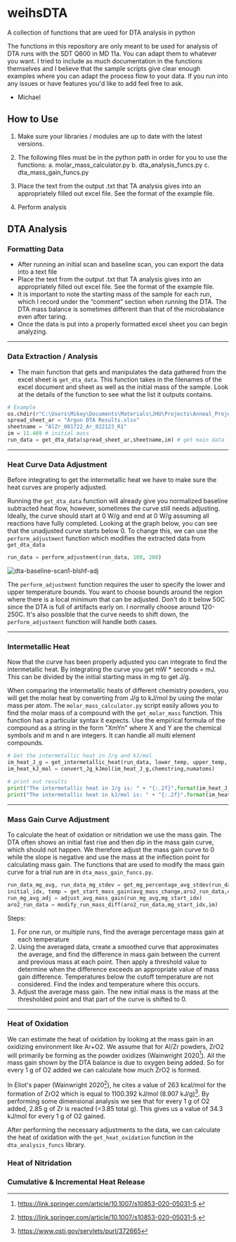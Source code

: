 # weihsDTA
A collection of functions that are used for DTA analysis in python

The functions in this repository are only meant to be used for analysis of DTA runs with the SDT Q600 in MD 11a.
You can adapt them to whatever you want. I tried to include as much documentation in the functions themselves and I believe that the 
sample scripts give clear enough examples where you can adapt the process flow to your data. If you run into any issues or have features 
you'd like to add feel free to ask.

- Michael

## How to Use 
1) Make sure your libraries / modules are up to date with the latest versions.
2) The following files must be in the python path in order for you to use the functions:
      a. molar_mass_calculator.py
      b. dta_analysis_funcs.py
      c. dta_mass_gain_funcs.py
      
3) Place the text from the output .txt that TA analysis gives into an appropriately filled out excel file. See the format
  of the example file.
4) Perform analysis

## DTA Analysis 

### Formatting Data
- After running an initial scan and baseline scan, you can export the data into a text file
- Place the text from the output .txt that TA analysis gives into an appropriately filled out excel file. See the format
  of the example file.
- It is important to note the starting mass of the sample for each run, which I record under the “comment” section when running the DTA. 
  The DTA mass balance is sometimes different than that of the microbalance even after taring.
- Once the data is put into a properly formatted excel sheet you can begin analyzing.
---
### Data Extraction / Analysis
- The main function that gets and manipulates the data gathered from the excel sheet is `get_dta_data`. This function takes in the filenames of the excel document and sheet as well as the initial mass of the sample. Look at the details of the function to see what the list it outputs contains.

```python
# Example
os.chdir(r"C:\Users\Mikey\Documents\Materials\JHU\Projects\Anneal_Project\DTA")
spread_sheet_ar = "Argon DTA Results.xlsx"
sheetname = "AlZr_081722_Ar_022123_R1"
im = 11.469 # initial mass
run_data = get_dta_data(spread_sheet_ar,sheetname,im) # get main data
```
---
### Heat Curve Data Adjustment
Before integrating to get the intermetallic heat we have to make sure the heat curves are properly adjusted.

Running the `get_dta_data` function will already give you normalized baseline subtracted heat flow, however, sometimes the curve still needs adjusting. Ideally, the curve should start at 0 W/g and end at 0 W/g assuming all reactions have fully completed. Looking at the graph below, you can see that the unadjusted curve starts below 0. To change this, we can use the `perform_adjustment` function which modifies the extracted data from `get_dta_data`
```python
run_data = perform_adjustment(run_data, 100, 200)
```
![dta-baseline-scan1-blshf-adj](https://github.com/micuzzo22/weihsDTA/assets/114498532/688484e9-5cba-4000-9568-4945310a8b93)

The `perform_adjustment` function requires the user to specify the lower and upper temperature bounds. You want to choose bounds around the region where there is a local minimum that can be adjusted. Don't do it below 50C since the DTA is full of artifacts early on. I normally choose around 120-250C. It's also possible that the curve needs to shift down, the `perform_adjustment` function will handle both cases.

---
### Intermetallic Heat
Now that the curve has been properly adjusted you can integrate to find the intermetallic heat. By integrating the curve you get mW * seconds = mJ. This can be divided by the initial starting mass in mg to get J/g.

When comparing the intermetallic heats of different chemistry powders, you will get the molar heat by converting from J/g to kJ/mol by using the molar mass per atom. The `molar_mass_calculator.py` script easily allows you to find the molar mass of a compound with the `get_molar_mass` function. This function has a particular syntax it expects. Use the empirical formula of the compound as a string in the form "XmYn" where X and Y are the chemical symbols and m and n are integers. It can handle all multi element compounds. 

```python
# Get the intermetallic heat in J/g and kJ/mol
im_heat_J_g = get_intermetallic_heat(run_data, lower_temp, upper_temp, im)
im_heat_kJ_mol = convert_Jg_kJmol(im_heat_J_g,chemstring,numatoms)

# print out results
print("The intermetallic heat in J/g is: " + "{:.2f}".format(im_heat_J_g))
print("The intermetallic heat in kJ/mol is: " + "{:.2f}".format(im_heat_kJ_mol))
```
---
### Mass Gain Curve Adjustment
To calculate the heat of oxidation or nitridation we use the mass gain. The DTA often shows an initial fast rise and then dip in the mass gain curve, which should not happen. We therefore adjust the mass gain curve to 0 while the slope is negative and use the mass at the inflection point for calculating mass gain. The functions that are used to modify the mass gain curve for a trial run are in `dta_mass_gain_funcs.py`. 

```python
run_data_mg_avg, run_data_mg_stdev = get_mg_percentage_avg_stdev(run_data_list,initial_masses_list)
initial_idx, temp = get_start_mass_gain(avg_mass_change,aro2_run_data,cutoff_temp,threshold=1e-4,smooth_value=51,plot=False)
run_mg_avg_adj = adjust_avg_mass_gain(run_mg_avg,mg_start_idx)
aro2_run_data = modify_run_mass_diff(aro2_run_data,mg_start_idx,im)
```

Steps:
1. For one run, or multiple runs, find the average percentage mass gain at each temperature
2. Using the averaged data, create a smoothed curve that approximates the average, and find the difference in mass gain between the current and previous mass at each point. Then apply a threshold value to determine when the difference exceeds an appropriate value of mass gain difference. Temperatures below the cutoff temperature are not considered. Find the index and temperature where this occurs.
3. Adjust the average mass gain. The new initial mass is the mass at the thresholded point and that part of the curve is shifted to 0. 
---

### Heat of Oxidation
We can estimate the heat of oxidation by looking at the mass gain in an oxidizing environment like Ar+O2. We assume that for Al/Zr powders, ZrO2 will primarily be forming as the powder oxidizes (Wainwright 2020[^1]). All the mass gain shown by the DTA balance is due to oxygen being added. So for every 1 g of O2 added we can calculate how much ZrO2 is formed.

In Eliot's paper (Wainwright 2020[^1]), he cites a value of 263 kcal/mol for the formation of ZrO2 which is equal to 1100.392 kJ/mol (8.907 kJ/g)[^2]. By performing some dimensional analysis we see that for every 1 g of O2 added, 2.85 g of Zr is reacted (=3.85 total g). This gives us a value of 34.3 kJ/mol for every 1 g of O2 gained.

After performing the necessary adjustments to the data, we can calculate the heat of oxidation with the `get_heat_oxidation` function in the `dta_analysis_funcs` library.

### Heat of Nitridation


### Cumulative & Incremental Heat Release

[^1]: https://link.springer.com/article/10.1007/s10853-020-05031-5.
[^2]: https://www.osti.gov/servlets/purl/372665 






